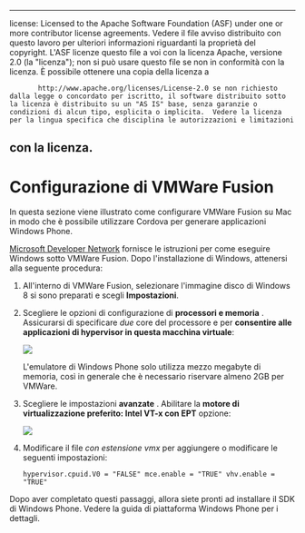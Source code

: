 ---

license: Licensed to the Apache Software Foundation (ASF) under one or more contributor license agreements. Vedere il file avviso distribuito con questo lavoro per ulteriori informazioni riguardanti la proprietà del copyright. L'ASF licenze questo file a voi con la licenza Apache, versione 2.0 (la "licenza"); non si può usare questo file se non in conformità con la licenza. È possibile ottenere una copia della licenza a

           http://www.apache.org/licenses/License-2.0 se non richiesto dalla legge o concordato per iscritto, il software distribuito sotto la licenza è distribuito su un "AS IS" base, senza garanzie o condizioni di alcun tipo, esplicita o implicita.  Vedere la licenza per la lingua specifica che disciplina le autorizzazioni e limitazioni
    

## con la licenza.

# Configurazione di VMWare Fusion

In questa sezione viene illustrato come configurare VMWare Fusion su Mac in modo che è possibile utilizzare Cordova per generare applicazioni Windows Phone.

[Microsoft Developer Network][1] fornisce le istruzioni per come eseguire Windows sotto VMWare Fusion. Dopo l'installazione di Windows, attenersi alla seguente procedura:

 [1]: http://msdn.microsoft.com/en-US/library/windows/apps/jj945426

1.  All'interno di VMWare Fusion, selezionare l'immagine disco di Windows 8 si sono preparati e scegli **Impostazioni**.

2.  Scegliere le opzioni di configurazione di **processori e memoria** . Assicurarsi di specificare *due* core del processore e per **consentire alle applicazioni di hypervisor in questa macchina virtuale**:
    
    ![][2]
    
    L'emulatore di Windows Phone solo utilizza mezzo megabyte di memoria, così in generale che è necessario riservare almeno 2GB per VMWare.

3.  Scegliere le impostazioni **avanzate** . Abilitare la **motore di virtualizzazione preferito: Intel VT-x con EPT** opzione:
    
    ![][3]

4.  Modificare il file *con estensione vmx* per aggiungere o modificare le seguenti impostazioni:
    
        hypervisor.cpuid.V0 = "FALSE" mce.enable = "TRUE" vhv.enable = "TRUE"
        

 [2]: img/guide/platforms/wp8/vmware_memory_opts.png
 [3]: img/guide/platforms/wp8/vmware_advanced_opts.png

Dopo aver completato questi passaggi, allora siete pronti ad installare il SDK di Windows Phone. Vedere la guida di piattaforma Windows Phone per i dettagli.